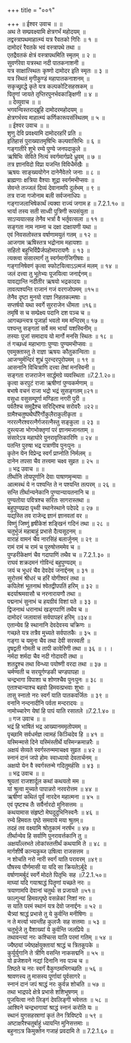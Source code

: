 +++
title = "००१"

+++
॥ ईश्वर उवाच ॥ ॥  
अथ ते सम्प्रवक्ष्यामि क्षेत्रगर्भं महोदयम् ॥  
तद्वस्त्रापथमाहात्म्यं यत्र रैवतको गिरिः ॥ १ ॥  
दामोदरं रैवतके भवं वस्त्रापथे तथा ॥  
एतद्रैवतकं क्षेत्रं वस्त्रापथमिति स्मृतम् ॥ २ ॥  
सुवर्णरेवा यत्रस्था नदी पातकनाशनी ॥  
यत्र साक्षात्स्थितः कृष्णो दामोदर इति स्मृतः ॥ ३ ॥  
यत्र स्थितं मृगीकुण्डं महापातकनाशनम् ॥  
सकृच्छ्राद्धे कृते यत्र कल्पकोटिसहस्रकम् ॥  
पितॄणां जायते तृप्तिरपुनर्भवकाङ्क्षिणी ॥ ४ ॥  
॥ देव्युवाच ॥ ॥  
भगवन्विस्तराद्ब्रूहि दामोदरमहोदयम् ॥  
क्षेत्रगर्भस्य माहात्म्यं कर्णिकारूपसंस्थितम् ॥ ५ ॥  
॥ ईश्वर उवाच ॥ ॥  
शृणु देवि प्रवक्ष्यामि दामोदरहरिं प्रति ॥  
इतिहासं पुराख्यातमृषिभिः कल्पवासिभिः ॥ ६ ॥  
गङ्गातीरे शुभे रम्ये पुण्ये जनपदाकुले ॥  
ऋषिभिः सेविते नित्यं स्वर्गमार्गप्रदे ध्रुवम् ॥ ७ ॥  
तत्र ज्ञानविदो विप्रा यजन्ति विविधैर्मखैः ॥  
ऋषयः साङ्ख्ययोगेन दानेनैवेतरे जनाः ॥ ८ ॥  
ब्राह्मणाः क्षत्रिया वैश्याः शूद्रा स्वर्गमभीप्सवः ॥  
सेवन्ते तज्जलं दिव्यं देवानामपि दुर्लभम् ॥ ९ ॥  
तत्र राजा गजोनाम बली सर्वजनाधिपः ॥  
गङ्गाजलाभिषेकार्थं त्यक्वा राज्यं जगाम ह ॥ 7.2.1.१० ॥  
भार्या तस्य सती साध्वी पुत्रिणी रूपसंयुता ॥  
साऽप्ययात्सह तेनैव भर्त्रा वै भर्तृवत्सला ॥ ११ ॥  
सङ्गता नाम नाम्ना च दक्षा दाक्षायणी यथा ॥  
एवं निवसतोस्तत्र वर्षाणामयुतं गतम् ॥ १२ ॥  
आजगाम ऋषिस्तत्र भद्रोनाम महायशाः ॥  
सहितो बहुभिर्विप्रैर्जपहोमपरायणैः ॥ १३ ॥  
त्यक्त्वा संसारमार्गं तु स्वर्गमार्गजिगीषवः ॥  
गङ्गानिषेवणं कृत्वा स्फोटयित्वाऽऽत्मजं मलम् ॥ १४ ॥  
जलं दत्त्वा तु भूतेभ्यः पूजयित्वा जनार्द्दनम्॥  
यावद्यान्ति नदीतीर ऋषयो भद्रकादयः ॥  
तावत्पश्यन्ति राजानं गजं वरगजोपमम् ॥१५॥  
तेनैव दृष्टा मुनयो राज्ञा निहतकल्मषाः ॥  
सप्तर्षयो यथा स्वर्गे सुरराजेन धीमता ॥१६॥  
तमृषिं स च सम्प्रेक्ष्य पदानि दश पञ्च च ॥  
आगच्छन्त्वत्र पूजार्हा भवतो मम मन्दिरम्॥ १७ ॥  
पश्यन्तु सङ्गतां सर्वे मम भार्यां यशस्विनीम् ॥  
तस्याः पूजां समादाय यो मार्गो मनसि स्थितः ॥ १८ ॥  
तं गच्छध्वं महाभागाः पुण्याः पुण्यमभीप्सवः ॥  
एवमुक्तास्तु ते राज्ञा ऋषयः कौतुकान्विताः ॥  
आजग्मुर्मन्दिरं शुभ्रं पुरन्दरपुरोपमम् ॥ १९ ॥  
आसनानि विचित्राणि दत्त्वा तेषां मनस्विनी ॥  
सङ्गता राजराजेन सार्द्धमग्रे व्यवस्थिता ॥7.2.1.२०॥  
कृत्वा करपुटं राजा ऋषीणां पुण्यकर्मणाम् ॥  
बभाषे वचनं राजा भद्रो भद्रं सुसङ्गतम्॥२१॥  
वसुधा वसुसम्पूर्णा मण्डिता नगरी पुरी ॥  
पर्वतैश्च समुद्रैश्च सरिद्भिश्च सरोवरैः ॥२२॥  
ग्रामैश्चतुष्पथैर्घोरैर्गोकुलैराकुलीकृता ॥  
नररत्नैरश्वरत्नैर्गजरत्नैस्तु सङ्कुला ॥ २३ ॥  
दुस्त्यजा भोगभोक्तृणां परं ज्ञानमजानताम् ॥  
संसारेऽत्र महाघोरे पुनरावृत्तिकारिणि ॥ २४ ॥  
पतन्ति पुरुषा भद्र पत्राणीव पुनःपुनः ॥  
कृतेन येन विप्रेन्द्र स्वर्गं प्राप्नोति निर्मलम् ॥  
दानेन तपसा चैव तत्त्वमा चक्ष्व सुव्रत ॥ २५ ॥  
॥ भद्र उवाच ॥ ॥  
तीर्थानि तोयपूर्णानि देवाः पाषाणमृन्मयाः ॥  
आत्मस्थं ये न पश्यन्ति ते न पश्यन्ति तत्परम् ॥ २६ ॥  
सन्ति तीर्थान्यनेकानि पुण्यान्यायतनानि च ॥  
पुण्यतोया पवित्रश्च सरितः सागरास्तथा ॥  
बहुपुण्यप्रदा पृथ्वी स्थानेस्थाने पदेपदे ॥ २७ ॥  
यद्यस्ति तव राजेन्द्र ज्ञानं ज्ञानवतां वर ॥  
विष्णुं जिष्णुं हृषीकेशं शङ्खिनं गदिनं तथा ॥ २८ ॥  
चतुर्भुजं महाबाहुं प्रभासे दैत्यसूदनम् ॥  
वाराहं वामनं चैव नारसिंहं बलार्जुनम् ॥ २९ ॥  
रामं रामं च रामं च पुरुषोत्तममेव च ॥  
पुण्डरीकेक्षणं चैव गदापाणिं तथैव च ॥ 7.2.1.३० ॥  
राघवं शक्रदमनं गोविन्दं बहुपुण्यदम् ॥  
जयं च भूधरं चैव देवदेवं जनार्द्दनम् ॥ ३१ ॥  
सुरोत्तमं श्रीधरं च हरिं योगीश्वरं तथा ॥  
कपिलेशं भूतनाथं श्वेतद्वीपपतिं हरिम् ॥ ३२ ॥  
बदर्याश्रमवासौ च नरनारायणौ तथा ॥  
पद्मनाभं सुनाभं च हयग्रीवं विशां पते ॥ ३३ ॥  
द्विजनाथं धरानाथं खड्गपाणिं तथैव च ॥  
दामोदरं जलावासं सर्वपापहरं हरिम् ॥३४॥  
एतान्येव हि स्थानानि देवदेवस्य चक्रिणः ॥  
गच्छते यत्र तत्रैव मुच्यते सर्वपातकैः ॥ ३५ ॥  
गङ्गा च यमुना चैव तथा देवी सरस्वती ॥  
दृषद्वती गोमती च तापी कावेरिणी तथा ॥ ३६ ॥ । ।  
नर्मदा शर्मदा चैव नदी गोदावरी तथा ॥  
शतद्रुश्च तथा विन्ध्या पयोष्णी वरदा तथा ॥ ३७ ॥  
चर्मण्वती च सरयूर्गण्डकी चण्डपापहा ॥  
चन्द्रभागा विपाशा च शोणश्चैव पुनःपुनः ॥ ३८ ॥  
एताश्चान्याश्च बहवो हिमवत्प्रभवाः शुभाः ॥  
तासु स्नातो नरः स्वर्गं याति पातकवर्जितः ॥ ३९ ॥  
वनानि नन्दनादीनि पर्वता मन्दरादयः ॥  
नामोच्चारेण येषां हि पापं याति रसातले ॥7.2.1.४० ॥  
॥ गज उवाच ॥ ॥  
भद्रं हि भाषितं भद्र आख्यानममृतोपमम् ॥  
पृच्छामि सर्वधर्मज्ञ त्वामहं किञ्चिदेव हि ॥ ४१ ॥  
यस्मिन्मासे दिने यस्मिंस्तीर्थे यस्मिन्क्रमान्नरैः ॥  
अक्षयं सेव्यते स्वर्गस्तन्ममाचक्ष्व सुव्रत ॥ ४२ ॥  
स्नानं दानं जपो होमः स्वाध्यायो देवतार्चनम् ॥  
अक्षयो येन वै स्वर्गस्तन्मे गदितुमर्हसि ॥ ४३ ॥  
॥ भद्र उवाच ॥ ॥  
श्रूयतां राजशार्दूल कथां कथयतो मम ॥  
यां श्रुत्वा मुच्यते पापान्नरो नरवरोत्तम ॥ ४४ ॥  
ऋषीणां कथितं पूर्वं नारदेन महात्मना ॥ ४५ ॥  
एवं पृष्टश्च तैः सर्वैर्नारदो मुनिसत्तमः ॥  
कथयामास संहृष्टो मेघदुदुभिनिस्वनैः ॥ ४६ ॥  
रम्ये हिमवतः पृष्ठे समवाये मया श्रुतम्॥  
तदहं तव वक्ष्यामि श्रोतुकामं नरर्षभ ॥ ४७ ॥  
तीर्थान्येव हि सर्वाणि पुनरावर्त्तकानि तु ॥  
अक्षयाँल्लभते लोकांस्तत्तीर्थं कथयामि ते ॥ ४८ ॥  
मार्गशीर्षे कान्यकुब्ज उषित्वा राजसत्तम ॥  
न शोचति नरो नारी स्वर्गं याति परावरम् ॥४९॥  
पौषस्य पौर्णमासी या यदि सा क्रियतेऽर्बुदे ॥  
वर्षाणामर्बुदं स्वर्गे मोदते पितृभिः सह ॥7.2.1.५०॥  
माघ्यां यदि गयाश्राद्धं पितॄणां यच्छते नरः ॥  
त्रयाणामपि देवानां चतुर्थः स प्रजायते ॥५१॥  
फाल्गुन्यां हिमवत्पृष्ठे वसन्नेकां निशां नरः ॥  
स याति परमं स्थानं यत्र देवो जनार्द्दनः ॥ ५२ ॥  
चैत्र्यां श्राद्धं प्रभासे तु ये कुर्वन्ति मनीषिणः ॥  
न ते मर्त्त्या भवन्तीह कुलजैः सह सत्तमाः ॥ ५३ ॥  
चतुर्भुजे तु वैशाख्यां ये कुर्वन्ति जलप्रिये ॥  
तथावन्त्यां नरः कश्चित्स याति परमां गतिम् ॥ ५४ ॥  
ज्यैष्ठ्यां ज्येष्ठर्क्षयुक्तायां श्राद्धं च त्रितकूपके ॥  
कुर्युर्युगानि ते त्रीणि वसन्ति नाकसद्मनि ॥ ५५ ॥  
यो व्रजेशवने नद्यां दिनानि नव पञ्च च ॥  
तिष्ठते च नरः स्वर्गं वैकुण्ठमभिगच्छति ॥ ५६ ॥  
श्रावणस्य तु मासस्य पूर्णायां पूर्वसागरे ॥  
स्नानं दानं जपं श्राद्धं नरः कुर्वन्न शोचति ॥ ५७ ॥  
तथा भाद्रपदे क्षेत्रे प्रभासे शशिभूषणम् ॥  
पूजयित्वा नरो लिङ्गं देवलिङ्गी भवेत्ततः ॥ ५८ ॥  
आश्विने चन्द्रभागायां श्राद्धं स्नानं करोति यः ॥  
स्थानं युगसहस्राणां कृतं तेन त्रिविष्टपे ॥ ५९ ॥  
अष्टाक्षरैश्चतुर्बाहुं ध्यायन्ति मुनिसत्तमाः ॥  
बहुनाऽत्र किमुक्तेन गजाहं प्रवदामि ते ॥ 7.2.1.६० ॥